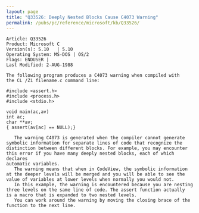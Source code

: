 ```yaml
---
layout: page
title: "Q33526: Deeply Nested Blocks Cause C4073 Warning"
permalink: /pubs/pc/reference/microsoft/kb/Q33526/
---
```


	Article: Q33526
	Product: Microsoft C
	Version(s): 5.10   | 5.10
	Operating System: MS-DOS | OS/2
	Flags: ENDUSER |
	Last Modified: 2-AUG-1988
	
	The following program produces a C4073 warning when compiled with
	the CL /Zi filename.c command line:
	
	#include <assert.h>
	#include <process.h>
	#include <stdio.h>
	
	void main(ac,av)
	int ac;
	char **av;
	{ assert(av[ac] == NULL);}
	
	   The warning C4073 is generated when the compiler cannot generate
	symbolic information for separate lines of code that recognize the
	distinction between different blocks. For example, you may encounter
	this error if you have many deeply nested blocks, each of which declares
	automatic variables.
	   The warning means that when in CodeView, the symbolic information
	at the deeper levels will be merged and you will be able to see the
	value of variables at lower levels when normally you would not.
	   In this example, the warning is encountered because you are nesting
	three levels on the same line of code. The assert function actually
	is a macro that is expanded to two nested levels.
	   You can work around the warning by moving the closing brace of the
	function to the next line.
